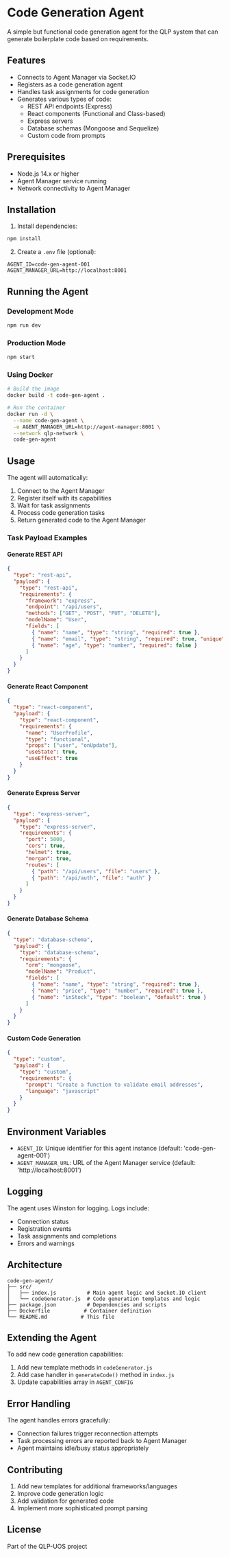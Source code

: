 # Code Generation Agent

A simple but functional code generation agent for the QLP system that can generate boilerplate code based on requirements.

## Features

- Connects to Agent Manager via Socket.IO
- Registers as a code generation agent
- Handles task assignments for code generation
- Generates various types of code:
  - REST API endpoints (Express)
  - React components (Functional and Class-based)
  - Express servers
  - Database schemas (Mongoose and Sequelize)
  - Custom code from prompts

## Prerequisites

- Node.js 14.x or higher
- Agent Manager service running
- Network connectivity to Agent Manager

## Installation

1. Install dependencies:
```bash
npm install
```

2. Create a `.env` file (optional):
```env
AGENT_ID=code-gen-agent-001
AGENT_MANAGER_URL=http://localhost:8001
```

## Running the Agent

### Development Mode
```bash
npm run dev
```

### Production Mode
```bash
npm start
```

### Using Docker
```bash
# Build the image
docker build -t code-gen-agent .

# Run the container
docker run -d \
  --name code-gen-agent \
  -e AGENT_MANAGER_URL=http://agent-manager:8001 \
  --network qlp-network \
  code-gen-agent
```

## Usage

The agent will automatically:
1. Connect to the Agent Manager
2. Register itself with its capabilities
3. Wait for task assignments
4. Process code generation tasks
5. Return generated code to the Agent Manager

### Task Payload Examples

#### Generate REST API
```json
{
  "type": "rest-api",
  "payload": {
    "type": "rest-api",
    "requirements": {
      "framework": "express",
      "endpoint": "/api/users",
      "methods": ["GET", "POST", "PUT", "DELETE"],
      "modelName": "User",
      "fields": [
        { "name": "name", "type": "string", "required": true },
        { "name": "email", "type": "string", "required": true, "unique": true },
        { "name": "age", "type": "number", "required": false }
      ]
    }
  }
}
```

#### Generate React Component
```json
{
  "type": "react-component",
  "payload": {
    "type": "react-component",
    "requirements": {
      "name": "UserProfile",
      "type": "functional",
      "props": ["user", "onUpdate"],
      "useState": true,
      "useEffect": true
    }
  }
}
```

#### Generate Express Server
```json
{
  "type": "express-server",
  "payload": {
    "type": "express-server",
    "requirements": {
      "port": 5000,
      "cors": true,
      "helmet": true,
      "morgan": true,
      "routes": [
        { "path": "/api/users", "file": "users" },
        { "path": "/api/auth", "file": "auth" }
      ]
    }
  }
}
```

#### Generate Database Schema
```json
{
  "type": "database-schema",
  "payload": {
    "type": "database-schema",
    "requirements": {
      "orm": "mongoose",
      "modelName": "Product",
      "fields": [
        { "name": "name", "type": "string", "required": true },
        { "name": "price", "type": "number", "required": true },
        { "name": "inStock", "type": "boolean", "default": true }
      ]
    }
  }
}
```

#### Custom Code Generation
```json
{
  "type": "custom",
  "payload": {
    "type": "custom",
    "requirements": {
      "prompt": "Create a function to validate email addresses",
      "language": "javascript"
    }
  }
}
```

## Environment Variables

- `AGENT_ID`: Unique identifier for this agent instance (default: 'code-gen-agent-001')
- `AGENT_MANAGER_URL`: URL of the Agent Manager service (default: 'http://localhost:8001')

## Logging

The agent uses Winston for logging. Logs include:
- Connection status
- Registration events
- Task assignments and completions
- Errors and warnings

## Architecture

```
code-gen-agent/
├── src/
│   ├── index.js          # Main agent logic and Socket.IO client
│   └── codeGenerator.js  # Code generation templates and logic
├── package.json          # Dependencies and scripts
├── Dockerfile           # Container definition
└── README.md           # This file
```

## Extending the Agent

To add new code generation capabilities:

1. Add new template methods in `codeGenerator.js`
2. Add case handler in `generateCode()` method in `index.js`
3. Update capabilities array in `AGENT_CONFIG`

## Error Handling

The agent handles errors gracefully:
- Connection failures trigger reconnection attempts
- Task processing errors are reported back to Agent Manager
- Agent maintains idle/busy status appropriately

## Contributing

1. Add new templates for additional frameworks/languages
2. Improve code generation logic
3. Add validation for generated code
4. Implement more sophisticated prompt parsing

## License

Part of the QLP-UOS project